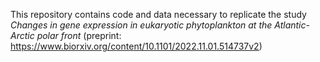 This repository contains code and data necessary to replicate the study *Changes in gene expression in eukaryotic phytoplankton at the Atlantic-Arctic polar front* (preprint: https://www.biorxiv.org/content/10.1101/2022.11.01.514737v2)  
